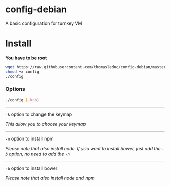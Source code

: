 config-debian
=============

A basic configuration for turnkey VM

# Install

**You have to be root**

```bash
wget https://raw.githubusercontent.com/thomasleduc/config-debian/master/config
chmod +x config
./config
```

### Options
```bash
./config [-knb]
```
---

```-k``` option to change the keymap

*This allow you to choose your keymap*

---

```-n``` option to install npm

*Please note that also install node. If you want to install bower, just add the ```-b``` option, no need to add the ```-n```*

---

```-b``` option to install bower

*Please note that also install node and npm*
